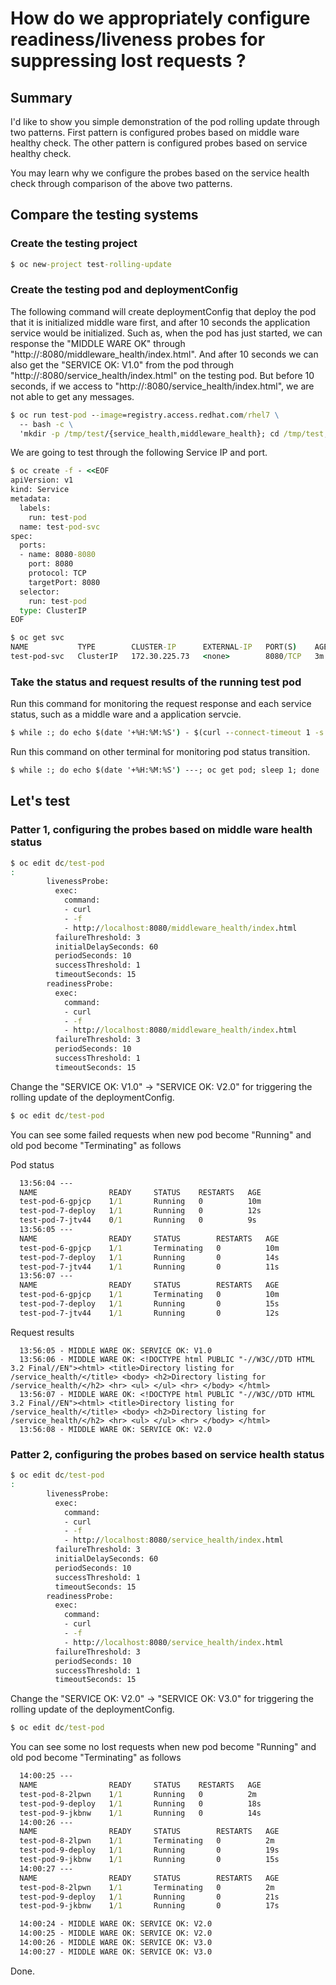 # How do we appropriately configure readiness/liveness probes for suppressing lost requests ?

## Summary
I'd like to show you simple demonstration of the pod rolling update through two patterns.
First pattern is configured probes based on middle ware healthy check.
The other pattern is configured probes based on service healthy check.

You may learn why we configure the probes based on the service health check through comparison of the above two patterns.

## Compare the testing systems

### Create the testing project
```cmd
$ oc new-project test-rolling-update
```

### Create the testing pod and deploymentConfig

The following command will create deploymentConfig that deploy the pod that it is initialized middle ware first, and after 10 seconds the application service would be initialized.
Such as, when the pod has just started, we can response the "MIDDLE WARE OK" through "http://<service IP>:8080/middleware_health/index.html".
And after 10 seconds we can also get the "SERVICE OK: V1.0" from the pod through "http://<service IP>:8080/service_health/index.html" on the testing pod.
But before 10 seconds, if we access to "http://<service IP>:8080/service_health/index.html", we are not able to get any messages.

```cmd
$ oc run test-pod --image=registry.access.redhat.com/rhel7 \
  -- bash -c \
  'mkdir -p /tmp/test/{service_health,middleware_health}; cd /tmp/test; echo "MIDDLE WARE OK" > middleware_health/index.html; nohup sleep 10 && echo "SERVICE OK: V1.0" > service_health/index.html & python -m SimpleHTTPServer 8080'
```

We are going to test through the following Service IP and port.
```cmd
$ oc create -f - <<EOF
apiVersion: v1
kind: Service
metadata:
  labels:
    run: test-pod
  name: test-pod-svc
spec:
  ports:
  - name: 8080-8080
    port: 8080
    protocol: TCP
    targetPort: 8080
  selector:
    run: test-pod
  type: ClusterIP
EOF
```

```cmd
$ oc get svc
NAME           TYPE        CLUSTER-IP      EXTERNAL-IP   PORT(S)    AGE
test-pod-svc   ClusterIP   172.30.225.73   <none>        8080/TCP   3m
```

### Take the status and request results of the running test pod

Run this command for monitoring the request response and each service status, such as a middle ware and a application servcie.

```cmd
$ while :; do echo $(date '+%H:%M:%S') - $(curl --connect-timeout 1 -s http://172.30.225.73:8080/middleware_health/index.html): $(curl --connect-timeout 1 -s http://172.30.225.73:8080/service_health/index.html) ; sleep 1; done
```

Run this command on other terminal for monitoring pod status transition.
```cmd
$ while :; do echo $(date '+%H:%M:%S') ---; oc get pod; sleep 1; done
```

## Let's test

### Patter 1, configuring the probes based on middle ware health status

```cmd
$ oc edit dc/test-pod
:
        livenessProbe:
          exec:
            command:
            - curl
            - -f
            - http://localhost:8080/middleware_health/index.html
          failureThreshold: 3
          initialDelaySeconds: 60
          periodSeconds: 10
          successThreshold: 1
          timeoutSeconds: 15
        readinessProbe:
          exec:
            command:
            - curl
            - -f
            - http://localhost:8080/middleware_health/index.html
          failureThreshold: 3
          periodSeconds: 10
          successThreshold: 1
          timeoutSeconds: 15
```

Change the "SERVICE OK: V1.0" -> "SERVICE OK: V2.0" for triggering the rolling update of the deploymentConfig.
```cmd
$ oc edit dc/test-pod
```

You can see some failed requests when new pod become "Running" and old pod become "Terminating" as follows

Pod status
```cmd
  13:56:04 ---
  NAME                READY     STATUS    RESTARTS   AGE
  test-pod-6-gpjcp    1/1       Running   0          10m
  test-pod-7-deploy   1/1       Running   0          12s
  test-pod-7-jtv44    0/1       Running   0          9s
  13:56:05 ---
  NAME                READY     STATUS        RESTARTS   AGE
  test-pod-6-gpjcp    1/1       Terminating   0          10m
  test-pod-7-deploy   1/1       Running       0          14s
  test-pod-7-jtv44    1/1       Running       0          11s
  13:56:07 ---
  NAME                READY     STATUS        RESTARTS   AGE
  test-pod-6-gpjcp    1/1       Terminating   0          10m
  test-pod-7-deploy   1/1       Running       0          15s
  test-pod-7-jtv44    1/1       Running       0          12s
```

Request results
```
  13:56:05 - MIDDLE WARE OK: SERVICE OK: V1.0
  13:56:06 - MIDDLE WARE OK: <!DOCTYPE html PUBLIC "-//W3C//DTD HTML 3.2 Final//EN"><html> <title>Directory listing for /service_health/</title> <body> <h2>Directory listing for /service_health/</h2> <hr> <ul> </ul> <hr> </body> </html>
  13:56:07 - MIDDLE WARE OK: <!DOCTYPE html PUBLIC "-//W3C//DTD HTML 3.2 Final//EN"><html> <title>Directory listing for /service_health/</title> <body> <h2>Directory listing for /service_health/</h2> <hr> <ul> </ul> <hr> </body> </html>
  13:56:08 - MIDDLE WARE OK: SERVICE OK: V2.0
```

### Patter 2, configuring the probes based on service health status

```cmd
$ oc edit dc/test-pod
:
        livenessProbe:
          exec:
            command:
            - curl
            - -f
            - http://localhost:8080/service_health/index.html
          failureThreshold: 3
          initialDelaySeconds: 60
          periodSeconds: 10
          successThreshold: 1
          timeoutSeconds: 15
        readinessProbe:
          exec:
            command:
            - curl
            - -f
            - http://localhost:8080/service_health/index.html
          failureThreshold: 3
          periodSeconds: 10
          successThreshold: 1
          timeoutSeconds: 15
```


Change the "SERVICE OK: V2.0" -> "SERVICE OK: V3.0" for triggering the rolling update of the deploymentConfig.
```cmd
$ oc edit dc/test-pod
```

You can see some no lost requests when new pod become "Running" and old pod become "Terminating" as follows

```cmd
  14:00:25 ---
  NAME                READY     STATUS    RESTARTS   AGE
  test-pod-8-2lpwn    1/1       Running   0          2m
  test-pod-9-deploy   1/1       Running   0          18s
  test-pod-9-jkbnw    1/1       Running   0          14s
  14:00:26 ---
  NAME                READY     STATUS        RESTARTS   AGE
  test-pod-8-2lpwn    1/1       Terminating   0          2m
  test-pod-9-deploy   1/1       Running       0          19s
  test-pod-9-jkbnw    1/1       Running       0          15s
  14:00:27 ---
  NAME                READY     STATUS        RESTARTS   AGE
  test-pod-8-2lpwn    1/1       Terminating   0          2m
  test-pod-9-deploy   1/1       Running       0          21s
  test-pod-9-jkbnw    1/1       Running       0          17s
```

```cmd
  14:00:24 - MIDDLE WARE OK: SERVICE OK: V2.0
  14:00:25 - MIDDLE WARE OK: SERVICE OK: V2.0
  14:00:26 - MIDDLE WARE OK: SERVICE OK: V3.0
  14:00:27 - MIDDLE WARE OK: SERVICE OK: V3.0
```

Done.
